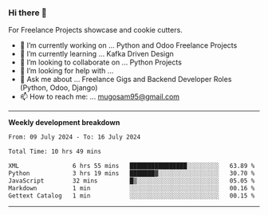 ### Hi there 👋 



For Freelance Projects showcase and cookie cutters.

- 🔭 I’m currently working on ... Python and Odoo Freelance Projects
- 🌱 I’m currently learning ... Kafka Driven Design
- 👯 I’m looking to collaborate on ... Python Projects
- 🤔 I’m looking for help with ...
- 💬 Ask me about ... Freelance Gigs and Backend Developer Roles (Python, Odoo, Django)
- 📫 How to reach me: ... mugosam95@gmail.com
---------
**Weekly development breakdown**
<!--START_SECTION:waka-->

```txt
From: 09 July 2024 - To: 16 July 2024

Total Time: 10 hrs 49 mins

XML               6 hrs 55 mins   ████████████████░░░░░░░░░   63.89 %
Python            3 hrs 19 mins   ███████▓░░░░░░░░░░░░░░░░░   30.70 %
JavaScript        32 mins         █▒░░░░░░░░░░░░░░░░░░░░░░░   05.05 %
Markdown          1 min           ░░░░░░░░░░░░░░░░░░░░░░░░░   00.16 %
Gettext Catalog   1 min           ░░░░░░░░░░░░░░░░░░░░░░░░░   00.15 %
```

<!--END_SECTION:waka-->

----------


